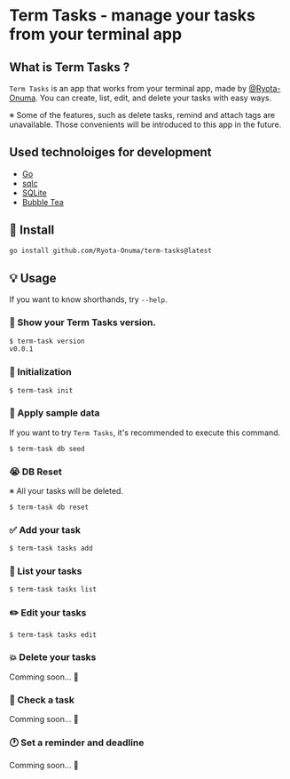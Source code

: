 # Term Tasks - manage your tasks from your terminal app

## What is Term Tasks ? 
`Term Tasks` is an app that works from your terminal app, made by [@Ryota-Onuma](https://github.com/Ryota-Onuma).
You can create, list, edit, and delete your tasks with easy ways.

※ Some of the features, such as delete tasks, remind and attach tags are unavailable. Those convenients will be introduced to this app in the future.

## Used technoloiges for development
- [Go](https://go.dev/)
- [sqlc](https://sqlc.dev/)
- [SQLite](https://www.sqlite.org/index.html)
- [Bubble Tea](https://github.com/charmbracelet/bubbletea)

## 🚀 Install

```sh
go install github.com/Ryota-Onuma/term-tasks@latest
```

## 💡 Usage

If you want to know shorthands, try `--help`.

### 🙈 Show your Term Tasks version.

```sh
$ term-task version
v0.0.1
```

### 🙏 Initialization

```sh
$ term-task init
```

### 🌱 Apply sample data

If you want to try `Term Tasks`, it's recommended to execute this command.

```sh
$ term-task db seed
```

### 😭 DB Reset

※ All your tasks will be deleted.

```sh
$ term-task db reset
```

### ✅ Add your task
```sh
$ term-task tasks add
```

### 📃 List your tasks
```sh
$ term-task tasks list
```

### ✏️ Edit your tasks
```sh
$ term-task tasks edit
```
### 💥 Delete your tasks

Comming soon... 🙏

### 📃 Check a task

Comming soon... 🙏

### 🕐 Set a reminder and deadline

Comming soon... 🙏


